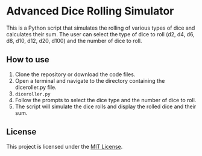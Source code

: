 # Advanced Dice Rolling Simulator



This is a Python script that simulates the rolling of various types of dice and calculates their sum. The user can select the type of dice to roll (d2, d4, d6, d8, d10, d12, d20, d100) and the number of dice to roll.

## How to use
1. Clone the repository or download the code files.
2. Open a terminal and navigate to the directory containing the diceroller.py file.
3. ```diceroller.py```
4. Follow the prompts to select the dice type and the number of dice to roll.
5. The script will simulate the dice rolls and display the rolled dice and their sum.

## License

This project is licensed under the [MIT License](LICENSE).
